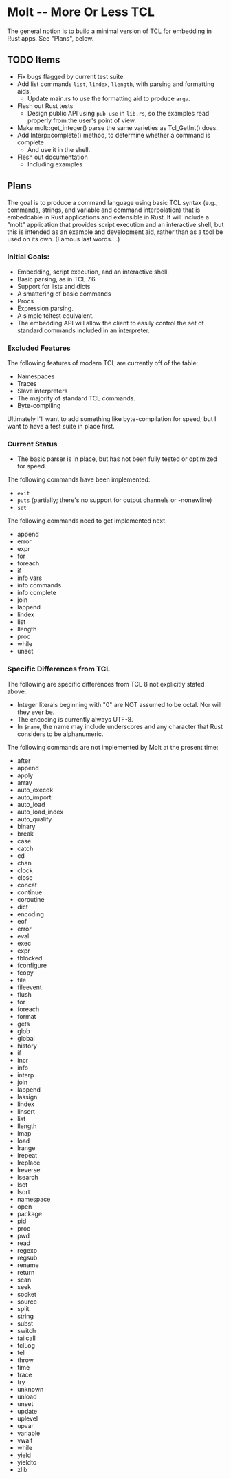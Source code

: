 # Molt -- More Or Less TCL

The general notion is to build a minimal version of TCL for embedding in Rust
apps.  See "Plans", below.

## TODO Items

* Fix bugs flagged by current test suite.
* Add list commands `list`, `lindex`, `llength`, with parsing and formatting
  aids.
  * Update main.rs to use the formatting aid to produce `argv`.
* Flesh out Rust tests
  * Design public API using `pub use` in `lib.rs`, so the examples read
    properly from the user's point of view.
* Make molt::get_integer() parse the same varieties as Tcl_GetInt() does.
* Add Interp::complete() method, to determine whether a command is
  complete
  * And use it in the shell.
* Flesh out documentation
  * Including examples  

## Plans

The goal is to produce a command language using basic TCL syntax
(e.g., commands, strings, and variable and command interpolation) that is
embeddable in Rust applications and extensible in Rust.  It will include
a "molt" application that provides script execution and an interactive
shell, but this is intended as an example and development aid, rather than
as a tool be used on its own. (Famous last words....)

### Initial Goals:

* Embedding, script execution, and an interactive shell.
* Basic parsing, as in TCL 7.6.
* Support for lists and dicts
* A smattering of basic commands
* Procs
* Expression parsing.
* A simple tcltest equivalent.
* The embedding API will allow the client to easily control the set of
  standard commands included in an interpreter.

### Excluded Features

The following features of modern TCL are currently off of the table:

* Namespaces
* Traces
* Slave interpreters
* The majority of standard TCL commands.
* Byte-compiling

Ultimately I'll want to add something like byte-compilation for speed; but
I want to have a test suite in place first.

### Current Status

* The basic parser is in place, but has not been fully tested or
  optimized for speed.

The following commands have been implemented:

* `exit`
* `puts` (partially; there's no support for output channels or -nonewline)
* `set`

The following commands need to get implemented next.

* append
* error
* expr
* for
* foreach
* if
* info vars
* info commands
* info complete
* join
* lappend
* lindex
* list
* llength
* proc
* while
* unset

### Specific Differences from TCL

The following are specific differences from TCL 8 not explicitly stated
above:

* Integer literals beginning with "0" are NOT assumed to be octal.
  Nor will they ever be.
* The encoding is currently always UTF-8.
* In `$name`, the name may include underscores and any character that
  Rust considers to be alphanumeric.


The following commands are not implemented by Molt at the present time:

* after
* append
* apply
* array
* auto_execok
* auto_import
* auto_load
* auto_load_index
* auto_qualify
* binary
* break
* case
* catch
* cd
* chan
* clock
* close
* concat
* continue
* coroutine
* dict
* encoding
* eof
* error
* eval
* exec
* expr
* fblocked
* fconfigure
* fcopy
* file
* fileevent
* flush
* for
* foreach
* format
* gets
* glob
* global
* history
* if
* incr
* info
* interp
* join
* lappend
* lassign
* lindex
* linsert
* list
* llength
* lmap
* load
* lrange
* lrepeat
* lreplace
* lreverse
* lsearch
* lset
* lsort
* namespace
* open
* package
* pid
* proc
* pwd
* read
* regexp
* regsub
* rename
* return
* scan
* seek
* socket
* source
* split
* string
* subst
* switch
* tailcall
* tclLog
* tell
* throw
* time
* trace
* try
* unknown
* unload
* unset
* update
* uplevel
* upvar
* variable
* vwait
* while
* yield
* yieldto
* zlib
